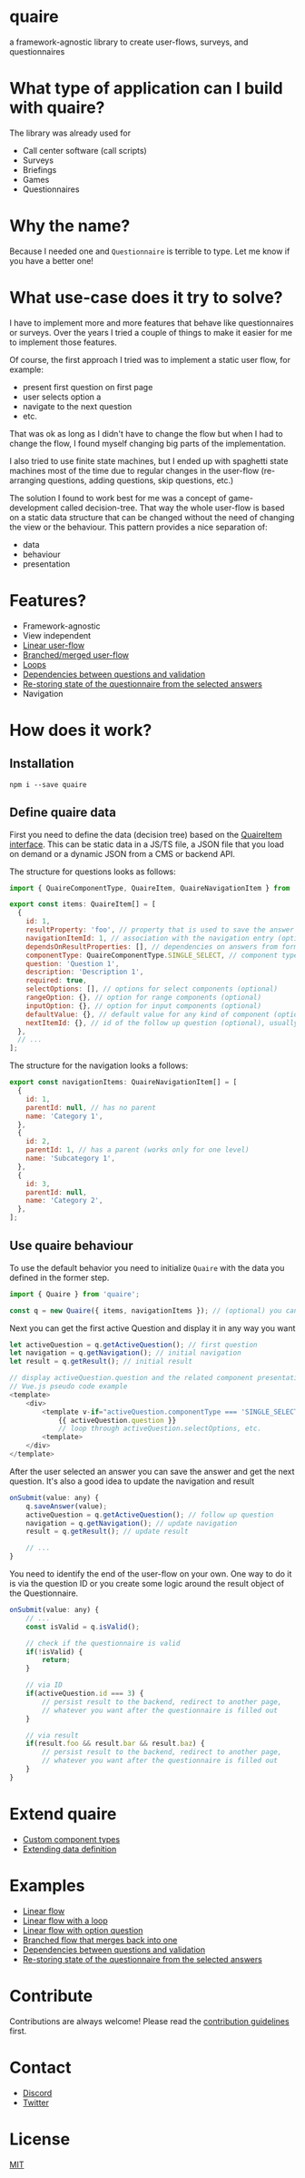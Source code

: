 # quaire

a framework-agnostic library to create user-flows, surveys, and questionnaires

# What type of application can I build with quaire?

The library was already used for

- Call center software (call scripts)
- Surveys
- Briefings
- Games
- Questionnaires

# Why the name?

Because I needed one and `Questionnaire` is terrible to type. Let me know if you have a better one!

# What use-case does it try to solve?

I have to implement more and more features that behave like questionnaires or surveys.
Over the years I tried a couple of things to make it easier for me to implement those features.

Of course, the first approach I tried was to implement a static user flow, for example:

- present first question on first page
- user selects option a
- navigate to the next question
- etc.

That was ok as long as I didn't have to change the flow but when I had to change the flow,
I found myself changing big parts of the implementation.

I also tried to use finite state machines,
but I ended up with spaghetti state machines most of the time
due to regular changes in the user-flow (re-arranging questions, adding questions, skip questions, etc.)

The solution I found to work best for me was a concept of game-development called decision-tree.
That way the whole user-flow is based on a static data structure that can be changed without the need of changing
the view or the behaviour. This pattern provides a nice separation of:

- data
- behaviour
- presentation

# Features?

- Framework-agnostic
- View independent
- [Linear user-flow](https://github.com/devCrossNet/quaire/tree/main/examples/linear-flow)
- [Branched/merged user-flow](https://github.com/devCrossNet/quaire/tree/main/examples/branched-and-merged-flow)
- [Loops](https://github.com/devCrossNet/quaire/tree/main/examples/linear-flow-with-loop)
- [Dependencies between questions and validation](https://github.com/devCrossNet/quaire/tree/main/examples/dependencies-between-questions)
- [Re-storing state of the questionnaire from the selected answers](https://github.com/devCrossNet/quaire/blob/main/examples/restore-state.spec.ts)
- Navigation

# How does it work?

## Installation

```shell
npm i --save quaire
```

## Define quaire data

First you need to define the data (decision tree) based on the
[QuaireItem interface](https://github.com/devCrossNet/quaire/blob/main/src/interfaces.ts#L43). This can be static
data in a JS/TS file, a JSON file that you load on demand
or a dynamic JSON from a CMS or backend API.

The structure for questions looks as follows:

```js
import { QuaireComponentType, QuaireItem, QuaireNavigationItem } from 'quaire';

export const items: QuaireItem[] = [
  {
    id: 1,
    resultProperty: 'foo', // property that is used to save the answer
    navigationItemId: 1, // association with the navigation entry (optional)
    dependsOnResultProperties: [], // dependencies on answers from former questions, based on the result property - not question ID
    componentType: QuaireComponentType.SINGLE_SELECT, // component type as indication for custom presentation logic
    question: 'Question 1',
    description: 'Description 1',
    required: true,
    selectOptions: [], // options for select components (optional)
    rangeOption: {}, // option for range components (optional)
    inputOption: {}, // option for input components (optional)
    defaultValue: {}, // default value for any kind of component (optional)
    nextItemId: {}, // id of the follow up question (optional), usually you want to define this in selectOptions, rangeOption or inputOption
  },
  // ...
];
```

The structure for the navigation looks a follows:

```js
export const navigationItems: QuaireNavigationItem[] = [
  {
    id: 1,
    parentId: null, // has no parent
    name: 'Category 1',
  },
  {
    id: 2,
    parentId: 1, // has a parent (works only for one level)
    name: 'Subcategory 1',
  },
  {
    id: 3,
    parentId: null,
    name: 'Category 2',
  },
];
```

## Use quaire behaviour

To use the default behavior you need to initialize `Quaire` with the data you
defined in the former step.

```js
import { Quaire } from 'quaire';

const q = new Quaire({ items, navigationItems }); // (optional) you can pass an existing result to restore the questionnaire
```

Next you can get the first active Question and display it in any way you want

```js
let activeQuestion = q.getActiveQuestion(); // first question
let navigation = q.getNavigation(); // initial navigation
let result = q.getResult(); // initial result

// display activeQuestion.question and the related component presentation logic
// Vue.js pseudo code example
<template>
    <div>
        <template v-if="activeQuestion.componentType === 'SINGLE_SELECT'">
            {{ activeQuestion.question }}
            // loop through activeQuestion.selectOptions, etc.
        <template>
    </div>
</template>
```

After the user selected an answer you can save the answer and get the next question.
It's also a good idea to update the navigation and result

```js
onSubmit(value: any) {
    q.saveAnswer(value);
    activeQuestion = q.getActiveQuestion(); // follow up question
    navigation = q.getNavigation(); // update navigation
    result = q.getResult(); // update result

    // ...
}
```

You need to identify the end of the user-flow on your own.
One way to do it is via the question ID or you create some logic around
the result object of the Questionnaire.

```js
onSubmit(value: any) {
    // ...
    const isValid = q.isValid();

    // check if the questionnaire is valid
    if(!isValid) {
        return;
    }

    // via ID
    if(activeQuestion.id === 3) {
        // persist result to the backend, redirect to another page,
        // whatever you want after the questionnaire is filled out
    }

    // via result
    if(result.foo && result.bar && result.baz) {
        // persist result to the backend, redirect to another page,
        // whatever you want after the questionnaire is filled out
    }
}
```

# Extend quaire

- [Custom component types](https://github.com/devCrossNet/quaire/tree/main/examples/custom-component-types)
- [Extending data definition](https://github.com/devCrossNet/quaire/tree/main/examples/extending-data-definition)

# Examples

- [Linear flow](https://github.com/devCrossNet/quaire/tree/main/examples/linear-flow)
- [Linear flow with a loop](https://github.com/devCrossNet/quaire/tree/main/examples/linear-flow-with-loop)
- [Linear flow with option question](https://github.com/devCrossNet/quaire/tree/main/examples/linear-flow-skip-question)
- [Branched flow that merges back into one](https://github.com/devCrossNet/quaire/tree/main/examples/branched-and-merged-flow)
- [Dependencies between questions and validation](https://github.com/devCrossNet/quaire/tree/main/examples/dependencies-between-questions)
- [Re-storing state of the questionnaire from the selected answers](https://github.com/devCrossNet/quaire/tree/main/examples/restore-state.spec.ts)

# Contribute

Contributions are always welcome! Please read the [contribution guidelines](https://github.com/devCrossNet/quaire/blob/master/.github/CONTRIBUTING.md) first.

# Contact

- [Discord](https://discord.gg/59x5cg2)
- [Twitter](https://twitter.com/_jwerner_)

# License

[MIT](http://opensource.org/licenses/MIT)
